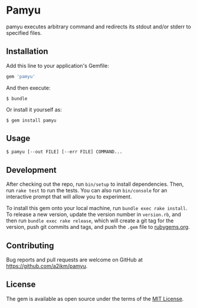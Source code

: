 # Pamyu

pamyu executes arbitrary command and redirects its stdout and/or stderr to specified files.

## Installation

Add this line to your application's Gemfile:

```ruby
gem 'pamyu'
```

And then execute:

    $ bundle

Or install it yourself as:

    $ gem install pamyu

## Usage

    $ pamyu [--out FILE] [--err FILE] COMMAND...

## Development

After checking out the repo, run `bin/setup` to install dependencies. Then, run `rake test` to run the tests. You can also run `bin/console` for an interactive prompt that will allow you to experiment.

To install this gem onto your local machine, run `bundle exec rake install`. To release a new version, update the version number in `version.rb`, and then run `bundle exec rake release`, which will create a git tag for the version, push git commits and tags, and push the `.gem` file to [rubygems.org](https://rubygems.org).

## Contributing

Bug reports and pull requests are welcome on GitHub at https://github.com/a2ikm/pamyu.

## License

The gem is available as open source under the terms of the [MIT License](https://opensource.org/licenses/MIT).
